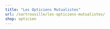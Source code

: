 ```yaml
---
title: "Les Opticiens Mutualistes"
url: /sartrouville/les-opticiens-mutualistes/
shop: opticien
---
```

